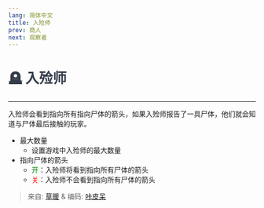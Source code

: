 ```yaml
---
lang: 简体中文
title: 入殓师
prev: 商人
next: 观察者
---
```


# <font color="#333c49">🪦 <b>入殓师</b></font> <Badge text="Support" type="tip" vertical="middle"/>

***

入殓师会看到指向所有指向尸体的箭头，如果入殓师报告了一具尸体，他们就会知道与尸体最后接触的玩家。

- 最大数量
  - 设置游戏中入殓师的最大数量
- 指向尸体的箭头
  - <font color=green>开</font>：入殓师将看到指向所有尸体的箭头
  - <font color=red>关</font>：入殓师不会看到指向所有尸体的箭头

> 来自: [草暖](https://b23.tv/kTnVK2c) & 编码: [咔皮呆](https://github.com/KARPED1EM)
